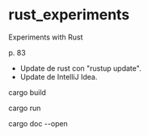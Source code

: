# rust_experiments
Experiments with Rust

p. 83

- Update de rust con "rustup update".
- Update de IntelliJ Idea.



cargo build

cargo run

cargo doc --open


